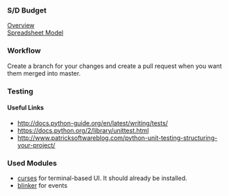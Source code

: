 ### S/D Budget

[Overview](https://drive.google.com/open?id=1cmsPvAMvFLHkXawbL03yWGK5IrPuWtpKSMGk47ZVxpY)  
[Spreadsheet Model](https://drive.google.com/open?id=1oeDGV_eggz5cU12KPztDbbuo4xT0HVqyZgy5NjZ7lwU)

### Workflow
Create a branch for your changes and create a pull request when you want them merged into master.

### Testing
#### Useful Links
- http://docs.python-guide.org/en/latest/writing/tests/
- https://docs.python.org/2/library/unittest.html
- http://www.patricksoftwareblog.com/python-unit-testing-structuring-your-project/

### Used Modules
- [curses](https://docs.python.org/2/library/curses.html?highlight=curses#module-curses) for terminal-based UI. It should already be installed.
- [blinker](https://github.com/jek/blinker) for events
